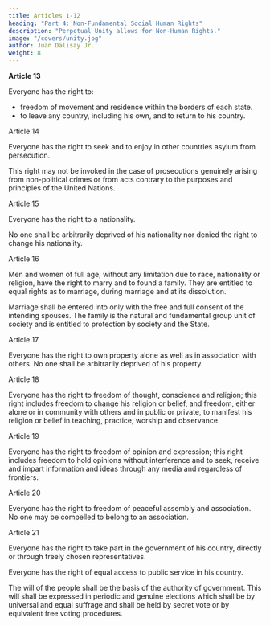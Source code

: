```yaml
---
title: Articles 1-12
heading: "Part 4: Non-Fundamental Social Human Rights"
description: "Perpetual Unity allows for Non-Human Rights."
image: "/covers/unity.jpg"
author: Juan Dalisay Jr.
weight: 8
---
```




**Article 13**

Everyone has the right to:
- freedom of movement and residence within the borders of each state.
- to leave any country, including his own, and to return to his country.


Article 14

Everyone has the right to seek and to enjoy in other countries asylum from persecution.

This right may not be invoked in the case of prosecutions genuinely arising from non-political crimes or from acts contrary to the purposes and principles of the United Nations.


Article 15

Everyone has the right to a nationality.

No one shall be arbitrarily deprived of his nationality nor denied the right to change his nationality.


Article 16

Men and women of full age, without any limitation due to race, nationality or religion, have the right to marry and to found a family. They are entitled to equal rights as to marriage, during marriage and at its dissolution.

Marriage shall be entered into only with the free and full consent of the intending spouses.
The family is the natural and fundamental group unit of society and is entitled to protection by society and the State.


Article 17

Everyone has the right to own property alone as well as in association with others.
No one shall be arbitrarily deprived of his property.


Article 18

Everyone has the right to freedom of thought, conscience and religion; this right includes freedom to change his religion or belief, and freedom, either alone or in community with others and in public or private, to manifest his religion or belief in teaching, practice, worship and observance.


Article 19

Everyone has the right to freedom of opinion and expression; this right includes freedom to hold opinions without interference and to seek, receive and impart information and ideas through any media and regardless of frontiers.


Article 20

Everyone has the right to freedom of peaceful assembly and association.
No one may be compelled to belong to an association.


Article 21

Everyone has the right to take part in the government of his country, directly or through freely chosen representatives.

Everyone has the right of equal access to public service in his country.

The will of the people shall be the basis of the authority of government. This will shall be expressed in periodic and genuine elections which shall be by universal and equal suffrage and shall be held by secret vote or by equivalent free voting procedures.
